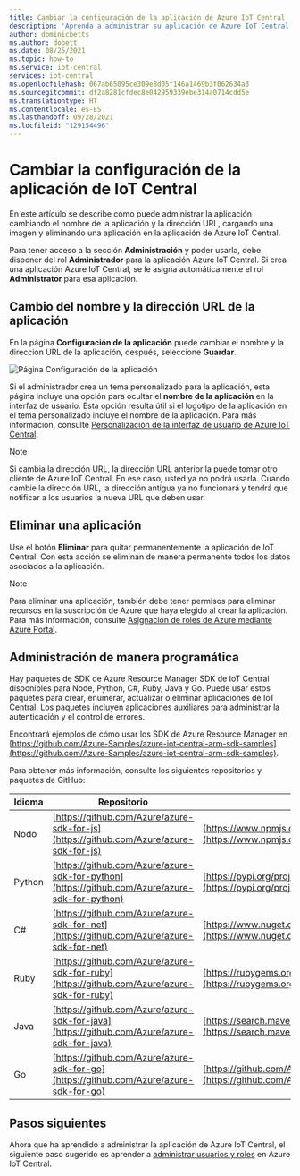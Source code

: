 ```yaml
---
title: Cambiar la configuración de la aplicación de Azure IoT Central | Microsoft Docs
description: 'Aprenda a administrar su aplicación de Azure IoT Central: cambie el nombre de la aplicación o la dirección URL, cargue una imagen y elimine una aplicación.'
author: dominicbetts
ms.author: dobett
ms.date: 08/25/2021
ms.topic: how-to
ms.service: iot-central
services: iot-central
ms.openlocfilehash: 067ab65095ce309e8d05f146a1469b3f062634a3
ms.sourcegitcommit: df2a8281cfdec8e042959339ebe314a0714cdd5e
ms.translationtype: HT
ms.contentlocale: es-ES
ms.lasthandoff: 09/28/2021
ms.locfileid: "129154496"
---
```

# <a name="change-iot-central-application-settings"></a>Cambiar la configuración de la aplicación de IoT Central

En este artículo se describe cómo puede administrar la aplicación cambiando el nombre de la aplicación y la dirección URL, cargando una imagen y eliminando una aplicación en la aplicación de Azure IoT Central.

Para tener acceso a la sección **Administración** y poder usarla, debe disponer del rol **Administrador** para la aplicación Azure IoT Central. Si crea una aplicación Azure IoT Central, se le asigna automáticamente el rol **Administrator** para esa aplicación.

## <a name="change-application-name-and-url"></a>Cambio del nombre y la dirección URL de la aplicación

En la página **Configuración de la aplicación** puede cambiar el nombre y la dirección URL de la aplicación, después, seleccione **Guardar**.

![Página Configuración de la aplicación](media/howto-administer/image-a.png)

Si el administrador crea un tema personalizado para la aplicación, esta página incluye una opción para ocultar el **nombre de la aplicación** en la interfaz de usuario. Esta opción resulta útil si el logotipo de la aplicación en el tema personalizado incluye el nombre de la aplicación. Para más información, consulte [Personalización de la interfaz de usuario de Azure IoT Central](./howto-customize-ui.md).

> [!Note]
> Si cambia la dirección URL, la dirección URL anterior la puede tomar otro cliente de Azure IoT Central. En ese caso, usted ya no podrá usarla. Cuando cambie la dirección URL, la dirección antigua ya no funcionará y tendrá que notificar a los usuarios la nueva URL que deben usar.

## <a name="delete-an-application"></a>Eliminar una aplicación

Use el botón **Eliminar** para quitar permanentemente la aplicación de IoT Central. Con esta acción se eliminan de manera permanente todos los datos asociados a la aplicación.

> [!Note]
> Para eliminar una aplicación, también debe tener permisos para eliminar recursos en la suscripción de Azure que haya elegido al crear la aplicación. Para más información, consulte [Asignación de roles de Azure mediante Azure Portal](../../role-based-access-control/role-assignments-portal.md).

## <a name="manage-programmatically"></a>Administración de manera programática

Hay paquetes de SDK de Azure Resource Manager SDK de IoT Central disponibles para Node, Python, C#, Ruby, Java y Go. Puede usar estos paquetes para crear, enumerar, actualizar o eliminar aplicaciones de IoT Central. Los paquetes incluyen aplicaciones auxiliares para administrar la autenticación y el control de errores.

Encontrará ejemplos de cómo usar los SDK de Azure Resource Manager en [https://github.com/Azure-Samples/azure-iot-central-arm-sdk-samples](https://github.com/Azure-Samples/azure-iot-central-arm-sdk-samples).

Para obtener más información, consulte los siguientes repositorios y paquetes de GitHub:

| Idioma | Repositorio | Paquete |
| ---------| ---------- | ------- |
| Nodo | [https://github.com/Azure/azure-sdk-for-js](https://github.com/Azure/azure-sdk-for-js) | [https://www.npmjs.com/package/@azure/arm-iotcentral](https://www.npmjs.com/package/@azure/arm-iotcentral)
| Python |[https://github.com/Azure/azure-sdk-for-python](https://github.com/Azure/azure-sdk-for-python) | [https://pypi.org/project/azure-mgmt-iotcentral](https://pypi.org/project/azure-mgmt-iotcentral)
| C# | [https://github.com/Azure/azure-sdk-for-net](https://github.com/Azure/azure-sdk-for-net) | [https://www.nuget.org/packages/Microsoft.Azure.Management.IotCentral](https://www.nuget.org/packages/Microsoft.Azure.Management.IotCentral)
| Ruby | [https://github.com/Azure/azure-sdk-for-ruby](https://github.com/Azure/azure-sdk-for-ruby) | [https://rubygems.org/gems/azure_mgmt_iot_central](https://rubygems.org/gems/azure_mgmt_iot_central)
| Java | [https://github.com/Azure/azure-sdk-for-java](https://github.com/Azure/azure-sdk-for-java) | [https://search.maven.org/search?q=a:azure-mgmt-iotcentral](https://search.maven.org/search?q=a:azure-mgmt-iotcentral)
| Go | [https://github.com/Azure/azure-sdk-for-go](https://github.com/Azure/azure-sdk-for-go) | [https://github.com/Azure/azure-sdk-for-go](https://github.com/Azure/azure-sdk-for-go)

## <a name="next-steps"></a>Pasos siguientes

Ahora que ha aprendido a administrar la aplicación de Azure IoT Central, el siguiente paso sugerido es aprender a [administrar usuarios y roles](howto-manage-users-roles.md) en Azure IoT Central.
